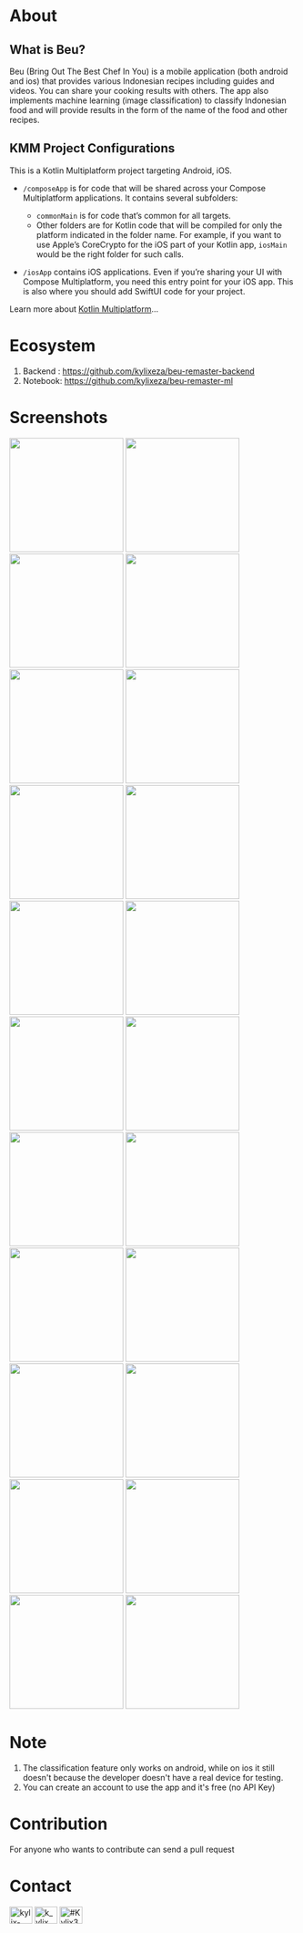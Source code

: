 # About

## What is Beu?
Beu (Bring Out The Best Chef In You) is a mobile application (both android and ios) that provides various Indonesian recipes including guides and videos. You can share your cooking results with others. The app also implements machine learning (image classification) to classify Indonesian food and will provide results in the form of the name of the food and other recipes.

## KMM Project Configurations
This is a Kotlin Multiplatform project targeting Android, iOS.

* `/composeApp` is for code that will be shared across your Compose Multiplatform applications.
  It contains several subfolders:
  - `commonMain` is for code that’s common for all targets.
  - Other folders are for Kotlin code that will be compiled for only the platform indicated in the folder name.
    For example, if you want to use Apple’s CoreCrypto for the iOS part of your Kotlin app,
    `iosMain` would be the right folder for such calls.

* `/iosApp` contains iOS applications. Even if you’re sharing your UI with Compose Multiplatform, 
  you need this entry point for your iOS app. This is also where you should add SwiftUI code for your project.


Learn more about [Kotlin Multiplatform](https://www.jetbrains.com/help/kotlin-multiplatform-dev/get-started.html)…

# Ecosystem
1. Backend : https://github.com/kylixeza/beu-remaster-backend
2. Notebook: https://github.com/kylixeza/beu-remaster-ml

# Screenshots
<p>
<img width=200 src="https://raw.githubusercontent.com/kylixeza/beu-cmp/refs/heads/development/screenshots/1_splash.jpeg" >
<img width=200 src="https://raw.githubusercontent.com/kylixeza/beu-cmp/refs/heads/development/screenshots/2_onboard-1.jpeg" >
<img width=200 src="https://raw.githubusercontent.com/kylixeza/beu-cmp/refs/heads/development/screenshots/3_onboard-2.jpeg" >
<img width=200 src="https://raw.githubusercontent.com/kylixeza/beu-cmp/refs/heads/development/screenshots/4_onboard-3.jpeg" >
<img width=200 src="https://raw.githubusercontent.com/kylixeza/beu-cmp/refs/heads/development/screenshots/5_login.jpeg" >
<img width=200 src="https://raw.githubusercontent.com/kylixeza/beu-cmp/refs/heads/development/screenshots/6_register.jpeg" >
<img width=200 src="https://raw.githubusercontent.com/kylixeza/beu-cmp/refs/heads/development/screenshots/7_home.jpeg" >
<img width=200 src="https://raw.githubusercontent.com/kylixeza/beu-cmp/refs/heads/development/screenshots/8_search.jpeg" >
<img width=200 src="https://raw.githubusercontent.com/kylixeza/beu-cmp/refs/heads/development/screenshots/9_search.jpeg" >
<img width=200 src="https://raw.githubusercontent.com/kylixeza/beu-cmp/refs/heads/development/screenshots/10_detail-1.jpeg" >
<img width=200 src="https://raw.githubusercontent.com/kylixeza/beu-cmp/refs/heads/development/screenshots/11_detail-2.jpeg" >
<img width=200 src="https://raw.githubusercontent.com/kylixeza/beu-cmp/refs/heads/development/screenshots/12_detail-3.jpeg" >
<img width=200 src="https://raw.githubusercontent.com/kylixeza/beu-cmp/refs/heads/development/screenshots/13_review.jpeg" >
<img width=200 src="https://raw.githubusercontent.com/kylixeza/beu-cmp/refs/heads/development/screenshots/14_camera-1.jpeg" >
<img width=200 src="https://raw.githubusercontent.com/kylixeza/beu-cmp/refs/heads/development/screenshots/15_camera-2.jpeg" >
<img width=200 src="https://raw.githubusercontent.com/kylixeza/beu-cmp/refs/heads/development/screenshots/16_profile.jpeg" >
<img width=200 src="https://raw.githubusercontent.com/kylixeza/beu-cmp/refs/heads/development/screenshots/17_update_profile.jpeg" >
<img width=200 src="https://raw.githubusercontent.com/kylixeza/beu-cmp/refs/heads/development/screenshots/18_reset_password.jpeg" >
<img width=200 src="https://raw.githubusercontent.com/kylixeza/beu-cmp/refs/heads/development/screenshots/19_histories-1.jpeg" >
<img width=200 src="https://raw.githubusercontent.com/kylixeza/beu-cmp/refs/heads/development/screenshots/20_histories-2.jpeg" >
<img width=200 src="https://raw.githubusercontent.com/kylixeza/beu-cmp/refs/heads/development/screenshots/21_favorites.jpeg" >
<img width=200 src="https://raw.githubusercontent.com/kylixeza/beu-cmp/refs/heads/development/screenshots/22_help_center.jpeg" >
</p>

# Note
1. The classification feature only works on android, while on ios it still doesn't because the developer doesn't have a real device for testing.
2. You can create an account to use the app and it's free (no API Key)

# Contribution
For anyone who wants to contribute can send a pull request

# Contact
<a href="https://linkedin.com/in/kylix-eza-saputra-1bb1b7192" target="blank"><img align="center" src="https://raw.githubusercontent.com/rahuldkjain/github-profile-readme-generator/master/src/images/icons/Social/linked-in-alt.svg" alt="kylix-eza-saputra-1bb1b7192" height="30" width="40" /></a>
<a href="https://instagram.com/k_ylix" target="blank"><img align="center" src="https://raw.githubusercontent.com/rahuldkjain/github-profile-readme-generator/master/src/images/icons/Social/instagram.svg" alt="k_ylix" height="30" width="40" /></a>
<a href="https://discord.gg/#Kylix3272" target="blank"><img align="center" src="https://raw.githubusercontent.com/rahuldkjain/github-profile-readme-generator/master/src/images/icons/Social/discord.svg" alt="#Kylix3272" height="30" width="40" /></a>
</p>
